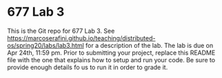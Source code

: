# 677 Lab 3

This is the Git repo for 677 Lab 3. See https://marcoserafini.github.io/teaching/distributed-os/spring20/labs/lab3.html for a description of the lab. The lab is due on Apr 24th, 11:59 pm. Prior to submitting your project, replace this README file with the one that explains how to setup and run your code. Be sure to provide enough details fo us to run it in order to grade it.

